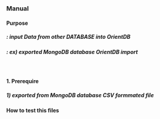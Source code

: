 ### Manual

#### Purpose
##### : input Data from other DATABASE into OrientDB
##### : ex) exported MongoDB database OrientDB import
<br>

####  1. Prerequire  

##### 1) exported from MongoDB database CSV formmated file 




#### How to test this files
